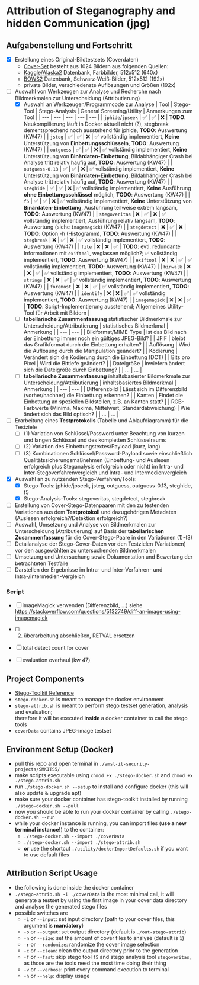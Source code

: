 # Attribution of Steganography and hidden Communication (jpg)
## Aufgabenstellung und Fortschritt
- [X] Erstellung eines Original-Bildtestsets (Coverdaten)
  - [Cover-Set](./coverData) besteht aus 1024 Bildern aus folgenden Quellen:
  - [Kaggle/Alaska2](https://www.kaggle.com/competitions/alaska2-image-steganalysis/data?select=Cover) Datenbank, Farbbilder, 512x512 (640x)
  - [BOWS2](http://bows2.ec-lille.fr/) Datenbank, Schwarz-Weiß-Bilder, 512x512 (192x)
  - private Bilder, verschiedenste Auflösungen und Größen (192x)
- [ ] Auswahl von Werkzeugen zur Analyse und Recherche nach Bildmerkmalen zur Unterscheidung (Attributierung)
  - [X] Auswahl an Werkzeugen/Programmcode zur Analyse
    | Tool | Stego-Tool | Stego-Analysis | General Screening/Utility | Anmerkungen zum Tool |
    | --- | --- | --- | --- | --- |
    | `jphide`/`jpseek` | ✅ | ✅ | ❌ | **TODO**: Neukompilierung läuft in Docker aktuell nicht (?), stegbreak dementsprechend noch ausstehend für jphide, **TODO**: Auswertung (KW47) |
    | `jsteg` | ✅ | ✅ | ❌ | ✅ vollständig implementiert, **Keine** Unterstützung von **Einbettungsschlüsseln**, **TODO**: Auswertung (KW47) |
    | `outguess` | ✅ | ✅ | ❌ | ✅ vollständig implementiert, **Keine** Unterstützung von **Binärdaten-Einbettung**, Bildabhängiger Crash bei Analyse tritt relativ häufig auf, **TODO**: Auswertung (KW47) |
    | `outguess-0.13` | ✅ | ✅ | ❌ | ✅ vollständig implementiert, **Keine** Unterstützung von **Binärdaten-Einbettung**, Bildabhängiger Crash bei Analyse tritt relativ häufig auf, **TODO**: Auswertung (KW47) |
    | `steghide` | ✅ | ✅ | ❌ | ✅ vollständig implementiert, **Keine** Ausführung **ohne Einbettungsschlüssel** möglich, **TODO**: Auswertung (KW47) |
    | `f5` | ✅ | ✅ | ❌ | ✅ vollständig implementiert, **Keine** Unterstützung von **Binärdaten-Einbettung**, Ausführung teilweise extrem langsam, **TODO**: Auswertung (KW47) |
    | `stegoveritas` | ❌ | ✅ | ❌ | ✅ vollständig implementiert, Ausführung relativ langsam, **TODO**: Auswertung (siehe `imagemagick`) (KW47) |
    | `stegdetect` | ❌ | ✅ | ❌ | **TODO**: Option -h (Histogramm), **TODO**: Auswertung (KW47) |
    | `stegbreak` | ❌ | ✅ | ❌ | ✅ vollständig implementiert, **TODO**: Auswertung (KW47) |
    | `file` | ❌ | ❌ | ✅ | **TODO**: evtl. redundante Informationen mit `exiftool`, weglassen möglich?; ✅ vollständig implementiert, **TODO**: Auswertung (KW47) |
    | `exiftool` | ❌ | ❌ | ✅ | ✅ vollständig implementiert, **TODO**: Auswertung (KW47) |
    | `binwalk` | ❌ | ❌ | ✅ | ✅ vollständig implementiert, **TODO**: Auswertung (KW47) |
    | `strings` | ❌ | ❌ | ✅ | ✅ vollständig implementiert, **TODO**: Auswertung (KW47) |
    | `foremost` | ❌ | ❌ | ✅ | ✅ vollständig implementiert, **TODO**: Auswertung (KW47) |
    | `identify` | ❌ | ❌ | ✅ | ✅ vollständig implementiert, **TODO**: Auswertung (KW47) |
    | `imagemagick` | ❌ | ❌ | ✅ | **TODO**: Script-Implementierung ausstehend; Allgemeines Utility-Tool für Arbeit mit Bildern |
  - [ ] **tabellarische Zusammenfassung** statistischer Bildmerkmale zur Unterscheidung/Attributierung
    | statistisches Bildmerkmal | Anmerkung |
    | --- | --- |
    | Bildformat/MIME-Type | ist das Bild nach der Einbettung immer noch ein gültiges JPEG-Bild? |
    | JFIF | bleibt das Grafikformat durch die Einbettung erhalten? |
    | Auflösung | Wird die Auflösung durch die Manipulation geändert? |
    | Kodierung | Verändert sich die Kodierung durch die Einbettung (DCT) |
    | Bits pro Pixel | Wird die Bittiefe geändert?  |
    | Dateigröße | Inwiefern ändert sich die Dateigröße durch Einbettung? |
    | ... | ... |
  - [ ] **tabellarische Zusammenfassung** inhaltsbasierter Bildmerkmale zur Unterscheidung/Attributierung
    | inhaltsbasiertes Bildmerkmal | Anmerkung |
    | --- | --- |
    | Differenzbild | Lässt sich im Differenzbild (vorher/nachher) die Einbettung erkennen? |
    | Kanten | Findet die Einbettung an speziellen Bildstellen, z.B. an Kanten statt? |
    | RGB-Farbwerte (Minima, Maxima, Mittelwert, Standardabweichung) | Wie ändert sich das Bild optisch? |
    | ... | ... |
- [ ] Erarbeitung eines **Testprotokolls** (Tabelle und Ablaufdiagramm) für die Testziele
  - [ ] (1) Variation von Schlüssel/Password unter Beachtung von kurzen und langen Schlüssel und des kompletten Schlüsselraums
  - [ ] (2) Variation des Einbettungstextes/Payload (kurz, lang)
  - [ ] (3) Kombinationen Schlüssel/Password-Payload sowie einschließlich Qualitätssicherungsmaßnehmen (Einbettung- und Auslesen erfolgreich plus Steganalysis erfolgreich oder nicht) im Intra- und Inter-Stegoverfahrenvergleich und Intra- und Intermedienvergleich 
- [X] Auswahl an zu nutzenden Stego-Verfahren/Tools:
  - [X] Stego-Tools: jphide/jpseek, jsteg, outguess, outguess-0.13, steghide, f5
  - [X] Stego-Analysis-Tools: stegoveritas, stegdetect, stegbreak
- [ ] Erstellung von Cover-Stego-Datenpaaren mit den zu testenden Variationen aus dem **Testprotokoll** und dazugehörigen Metadaten (Auslesen erfolgreich?/Detektion erfolgreich?)
- [ ] Auswahl, Umsetzung und Analyse von Bildmerkmalen zur Unterscheidung (Attributierung) auf Basis der **tabellarischen Zusammenfassung** für die Cover-Stego-Paare in den Variationen (1)-(3)
- [ ] Detailanalyse der Stego-Cover-Daten vor den Testzielen (Variationen) vor den ausgewählten zu untersuchenden Bildmerkmalen
- [ ] Umsetzung und Untersuchung sowie Dokumentation und Bewertung der betrachteten Testfälle
- [ ] Darstellen der Ergebnisse im Intra- und Inter-Verfahren- und Intra-/Intermedien-Vergleich 
### Script
- [ ] imageMagick verwenden (Differenzbild, ...) siehe https://stackoverflow.com/questions/5132749/diff-an-image-using-imagemagick
- [ ] 2. überarbeitung abschließen, RETVAL ersetzen

- [ ] total detect count for cover
- [ ] evaluation overhaul (kw 47)

## Project Components
- [Stego-Toolkit Reference](https://github.com/DominicBreuker/stego-toolkit)
- `stego-docker.sh` is meant to manage the docker environment
- `stego-attrib.sh` is meant to perform stego testset generation, analysis and evaluation;  
  therefore it will be executed **inside** a docker container to call the stego tools
- `coverData` contains JPEG-image testset

## Environment Setup (Docker)
- pull this repo and open terminal in `./amsl-it-security-projects/SMKITS5/`
- make scripts executable using `chmod +x ./stego-docker.sh` and `chmod +x ./stego-attrib.sh`
- run `./stego-docker.sh --setup` to install and configure docker (this will also update & upgrade apt)
- make sure your docker container has stego-toolkit installed by running `./stego-docker.sh --pull`
- now you should be able to run your docker container by calling `./stego-docker.sh --run`
- while your docker instance is running, you can import files (**use a new terminal instance!**) to the container:
  - `./stego-docker.sh --import ./coverData`
  - `./stego-docker.sh --import ./stego-attrib.sh`
  - **or** use the shortcut `./utility/dockerImportDefaults.sh` if you want to use default files

## Attribution Script Usage
- the following is done inside the docker container
- `./stego-attrib.sh -i ./coverData` is the most minimal call, it will generate a testset by using the first image in your cover data directory and analyse the generated stego files
- possible switches are
  - `-i` or `--input`: set input directory (path to your cover files, this argument is **mandatory**)
  - `-o` or `--output`: set output directory (default is `./out-stego-attrib`)
  - `-n` or `--size`: set the amount of cover files to analyse (default is `1`)
  - `-r` or `--randomize`: randomize the cover image selection
  - `-c` or `--clean`: clean the output directory prior to the generation
  - `-f` or `--fast`: skip stego tool `f5` and stego analysis tool `stegoveritas`, as those are the tools need the most time doing their thing
  - `-v` or `--verbose`: print every command execution to terminal
  - `-h` or `--help`: display usage
